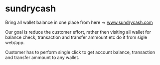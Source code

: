# sundrycash
Bring all wallet balance in one place from here => www.sundrycash.com

Our goal is reduce the customer effort, rather then visiting all wallet for balance check, transaction and transfer ammount etc
do it from sigle web/app.

Customer has to perform single click to get account balance, transaction and transfer ammount to any wallet.
